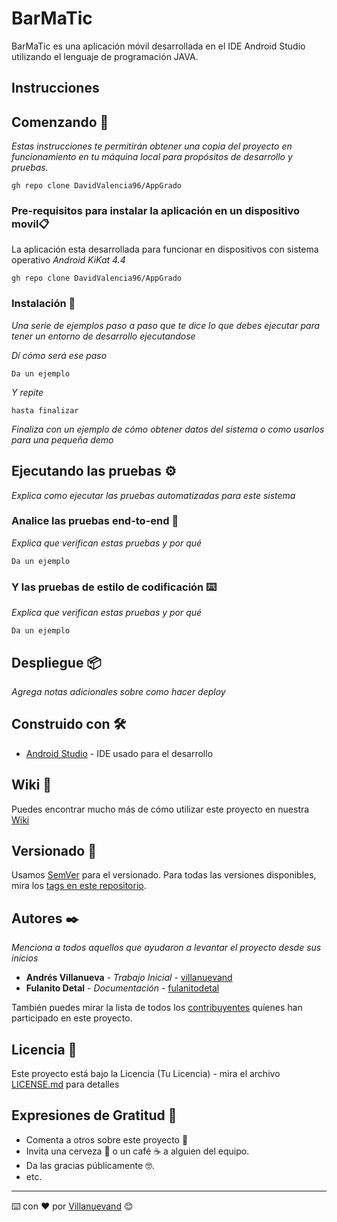 # BarMaTic
BarMaTic es una aplicación móvil desarrollada en el IDE Android Studio utilizando el lenguaje de programación JAVA.

## Instrucciones


## Comenzando 🚀

_Estas instrucciones te permitirán obtener una copia del proyecto en funcionamiento en tu máquina local para propósitos de desarrollo y pruebas._

```
gh repo clone DavidValencia96/AppGrado
```


### Pre-requisitos para instalar la aplicación en un dispositivo movil📋

La aplicación esta desarrollada para funcionar en dispositivos con sistema operativo _Android KiKat 4.4_

```
gh repo clone DavidValencia96/AppGrado
```

### Instalación 🔧

_Una serie de ejemplos paso a paso que te dice lo que debes ejecutar para tener un entorno de desarrollo ejecutandose_

_Dí cómo será ese paso_

```
Da un ejemplo
```

_Y repite_

```
hasta finalizar
```

_Finaliza con un ejemplo de cómo obtener datos del sistema o como usarlos para una pequeña demo_

## Ejecutando las pruebas ⚙️

_Explica como ejecutar las pruebas automatizadas para este sistema_

### Analice las pruebas end-to-end 🔩

_Explica que verifican estas pruebas y por qué_

```
Da un ejemplo
```

### Y las pruebas de estilo de codificación ⌨️

_Explica que verifican estas pruebas y por qué_

```
Da un ejemplo
```

## Despliegue 📦

_Agrega notas adicionales sobre como hacer deploy_

## Construido con 🛠️


* [Android Studio](https://developer.android.com/studio?hl=es-419&gclid=Cj0KCQjwqp-LBhDQARIsAO0a6aJVh8299x1EFRxsOCL2qniRnj9742L54tFv71vlrlBrN3q6z24zopAaAt3tEALw_wcB&gclsrc=aw.ds) - IDE usado para el desarrollo


## Wiki 📖

Puedes encontrar mucho más de cómo utilizar este proyecto en nuestra [Wiki](https://github.com/tu/proyecto/wiki)

## Versionado 📌

Usamos [SemVer](http://semver.org/) para el versionado. Para todas las versiones disponibles, mira los [tags en este repositorio](https://github.com/tu/proyecto/tags).

## Autores ✒️

_Menciona a todos aquellos que ayudaron a levantar el proyecto desde sus inicios_

* **Andrés Villanueva** - *Trabajo Inicial* - [villanuevand](https://github.com/villanuevand)
* **Fulanito Detal** - *Documentación* - [fulanitodetal](#fulanito-de-tal)

También puedes mirar la lista de todos los [contribuyentes](https://github.com/your/project/contributors) quíenes han participado en este proyecto. 

## Licencia 📄

Este proyecto está bajo la Licencia (Tu Licencia) - mira el archivo [LICENSE.md](LICENSE.md) para detalles

## Expresiones de Gratitud 🎁

* Comenta a otros sobre este proyecto 📢
* Invita una cerveza 🍺 o un café ☕ a alguien del equipo. 
* Da las gracias públicamente 🤓.
* etc.



---
⌨️ con ❤️ por [Villanuevand](https://github.com/Villanuevand) 😊

